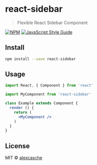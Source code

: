# react-sidebar

> Flexible React Sidebar Component

[![NPM](https://img.shields.io/npm/v/react-sidebar.svg)](https://www.npmjs.com/package/react-sidebar) [![JavaScript Style Guide](https://img.shields.io/badge/code_style-standard-brightgreen.svg)](https://standardjs.com)

## Install

```bash
npm install --save react-sidebar
```

## Usage

```jsx
import React, { Component } from 'react'

import MyComponent from 'react-sidebar'

class Example extends Component {
  render () {
    return (
      <MyComponent />
    )
  }
}
```

## License

MIT © [alexcasche](https://github.com/alexcasche)
